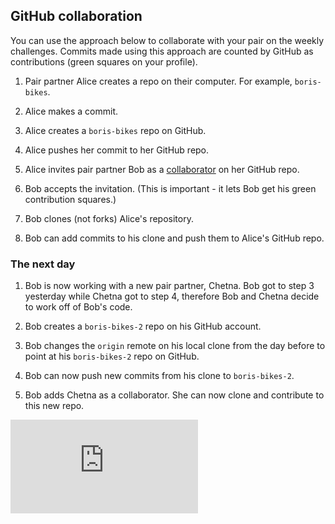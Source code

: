 ## GitHub collaboration

You can use the approach below to collaborate with your pair on the weekly challenges. Commits made using this approach are counted by GitHub as contributions (green squares on your profile).

1. Pair partner Alice creates a repo on their computer.  For example, `boris-bikes`.

2. Alice makes a commit.

3. Alice creates a `boris-bikes` repo on GitHub.

4. Alice pushes her commit to her GitHub repo.

5. Alice invites pair partner Bob as a [collaborator](https://help.github.com/articles/inviting-collaborators-to-a-personal-repository/) on her GitHub repo.

6. Bob accepts the invitation.  (This is important - it lets Bob get his green contribution squares.)

7. Bob clones (not forks) Alice's repository.

8. Bob can add commits to his clone and push them to Alice's GitHub repo.

### The next day

1. Bob is now working with a new pair partner, Chetna. Bob got to step 3 yesterday while Chetna got to step 4, therefore Bob and Chetna decide to work off of Bob's code.

2. Bob creates a `boris-bikes-2` repo on his GitHub account.

3. Bob changes the `origin` remote on his local clone from the day before to point at his `boris-bikes-2` repo on GitHub.

4. Bob can now push new commits from his clone to `boris-bikes-2`.

5. Bob adds Chetna as a collaborator. She can now clone and contribute to this new repo.


![Tracking pixel](https://githubanalytics.herokuapp.com/course/pills/github_collaboration.md)
